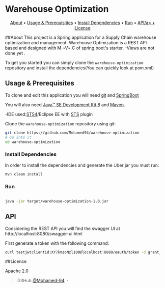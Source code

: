 # Warehouse Optimization

<p align="center">
  <a href="#about">About</a> •
  <a href="#usage & prerequisities">Usage & Prerequisities</a> •
  <a href="#install dependencies">Install Dependencies</a> •
  <a href="#run">Run</a> •
  <a href="#api">API/a> •
  <a href="#license">License</a>
</p>

##About
This project is a Spring application for a Supply Chain warehouse optimization and management.
Warehouse Optimization is a REST API based and designed with M ~V~ C of spring boot's starter.
-Views are not done yet .
 
To get you started you can simply clone the `warehouse-optimization` repository and install the dependencies(You can quickly look at pom.xml)


## Usage & Prerequisites

To clone and edit this application you will need [git](https://git-scm.com/) and [SpringBoot](https://projects.spring.io/spring-boot/)

You will also need [Java™ SE Development Kit 8](http://www.oracle.com/technetwork/java/javase/downloads) and [Maven](https://maven.apache.org/download.cgi).

-IDE used:[STS4](https://spring.io/tools)/Eclipse EE with [STS](https://spring.io/tools) plugin


Clone the `warehouse-optimization` repository using git:

```bash
git clone https://github.com/Mohamed94/warehouse-optimization
# Go into it
cd warehouse-optimization

```

### Install Dependencies

In order to install the dependencies and generate the Uber jar you must run:

```bash
mvn clean install
```

### Run
 
```bash

java -jar target/warehouse-optimization-1.0.jar
```

## API

Considering the REST API you will find the swagger UI at http://localhost:8080/swagger-ui.html

First generate a token with the following command:

```bash
curl testjwtclientid:XY7kmzoNzl100@localhost:8080/oauth/token -d grant_type=password -d username=user -d password=jwtpass
```

##Licence

Apache 2.0

> GitHub [@Mohamed-94](https://github.com/Mohamed-94) &nbsp;&middot;&nbsp;
